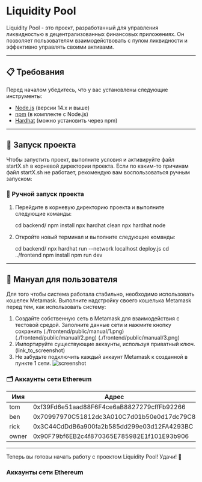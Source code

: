# Liquidity Pool

Liquidity Pool - это проект, разработанный для управления ликвидностью в децентрализованных финансовых приложениях. Он позволяет пользователям взаимодействовать с пулом ликвидности и эффективно управлять своими активами.

---

## 📋 Требования

Перед началом убедитесь, что у вас установлены следующие инструменты:

- [Node.js](https://nodejs.org/) (версии 14.x и выше)
- [npm](https://www.npmjs.com/) (в комплекте с Node.js)
- [Hardhat](https://hardhat.org/) (можно установить через npm)

---

## 🚀 Запуск проекта

Чтобы запустить проект, выполните условия и активируйте файл startX.sh в корневой директории проекта. Если по каким-то причинам файл startX.sh не работает, рекомендую вам воспользоваться ручным запуском:

### 🔧 Ручной запуск проекта

1. Перейдите в корневую директорию проекта и выполните следующие команды:

   cd backend/
   npm install
   npx hardhat clean
   npx hardhat node

2. Откройте новый терминал и выполните следующие команды:

   cd backend/
   npx hardhat run --network localhost deploy.js
   cd ../frontend
   npm install
   npm run dev

---

## 📖 Мануал для пользователя

Для того чтобы система работала стабильно, необходимо использовать кошелек Metamask. Выполните надстройку своего кошелька Metamask перед тем, как использовать систему:

1. Создайте собственную сеть в Metamask для взаимодействия с тестовой средой. Заполните данные сети и нажмите кнопку сохранить (./frontend/public/manual/1.png) 
(./frontend/public/manual/2.png) (./frontend/public/manual/3.png)
2. Импортируйте существующие аккаунты, используя приватный ключ. (link_to_screenshot)
3. Не забудьте подключить каждый аккаунт Metamask к созданной в пункте 1 сети. ![screenshot](link_to_screenshot)

### 🗂️ Аккаунты сети Ethereum

| Имя | Адрес | ключ|
| --- | --- | ---|
|tom|0xf39Fd6e51aad88F6F4ce6aB8827279cffFb92266|0xac0974bec39a17e36ba4a6b4d238ff944bacb478cbed5efcae784d7bf4f2ff80|
|ben|0x70997970C51812dc3A010C7d01b50e0d17dc79C8|0x59c6995e998f97a5a0044966f0945389dc9e86dae88c7a8412f4603b6b78690d|
|rick|0x3C44CdDdB6a900fa2b585dd299e03d12FA4293BC|0x5de4111afa1a4b94908f83103eb1f1706367c2e68ca870fc3fb9a804cdab365a|
|owner|0x90F79bf6EB2c4f870365E785982E1f101E93b906|0x7c852118294e51e653712a81e05800f419141751be58f605c371e15141b007a6|

---

Теперь вы готовы начать работу с проектом Liquidity Pool! Удачи! 🚀
### Аккаунты сети Ethereum

